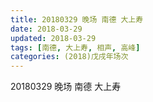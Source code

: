 ```yaml
---
title: 20180329 晚场 南德 大上寿
date: 2018-03-29
updated: 2018-03-29
tags: [南德, 大上寿, 相声, 高峰]
categories: (2018)戊戌年场次 
---
```

20180329 晚场 南德 大上寿
